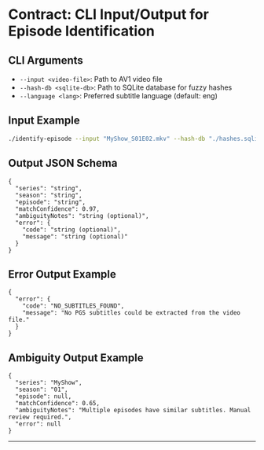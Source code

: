 # Contract: CLI Input/Output for Episode Identification








## CLI Arguments








- `--input <video-file>`: Path to AV1 video file
- `--hash-db <sqlite-db>`: Path to SQLite database for fuzzy hashes
- `--language <lang>`: Preferred subtitle language (default: eng)

## Input Example








```sh
./identify-episode --input "MyShow_S01E02.mkv" --hash-db "./hashes.sqlite"
```








## Output JSON Schema








```
{
  "series": "string",
  "season": "string",
  "episode": "string",
  "matchConfidence": 0.97,
  "ambiguityNotes": "string (optional)",
  "error": {
    "code": "string (optional)",
    "message": "string (optional)"
  }
}
```








## Error Output Example








```
{
  "error": {
    "code": "NO_SUBTITLES_FOUND",
    "message": "No PGS subtitles could be extracted from the video file."
  }
}
```








## Ambiguity Output Example








```
{
  "series": "MyShow",
  "season": "01",
  "episode": null,
  "matchConfidence": 0.65,
  "ambiguityNotes": "Multiple episodes have similar subtitles. Manual review required.",
  "error": null
}
```








---
